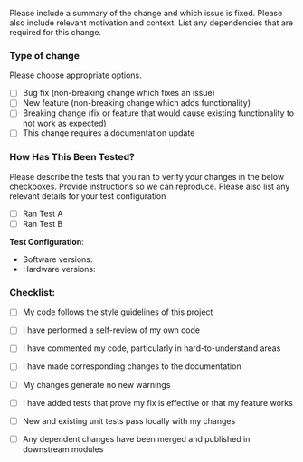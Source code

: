 Please include a summary of the change and which issue is fixed. Please also include relevant motivation and context. List any dependencies that are required for this change.

### Type of change

Please choose appropriate options.

- [ ] Bug fix (non-breaking change which fixes an issue)
- [ ] New feature (non-breaking change which adds functionality)
- [ ] Breaking change (fix or feature that would cause existing functionality to not work as expected)
- [ ] This change requires a documentation update

### How Has This Been Tested?

Please describe the tests that you ran to verify your changes in the below checkboxes. Provide instructions so we can reproduce. Please also list any relevant details for your test configuration

- [ ] Ran Test A
- [ ] Ran Test B

**Test Configuration**:
* Software versions:
* Hardware versions:

### Checklist:

- [ ] My code follows the style guidelines of this project
- [ ] I have performed a self-review of my own code
- [ ] I have commented my code, particularly in hard-to-understand areas
- [ ] I have made corresponding changes to the documentation
- [ ] My changes generate no new warnings
- [ ] I have added tests that prove my fix is effective or that my feature works
- [ ] New and existing unit tests pass locally with my changes
- [ ] Any dependent changes have been merged and published in downstream modules

